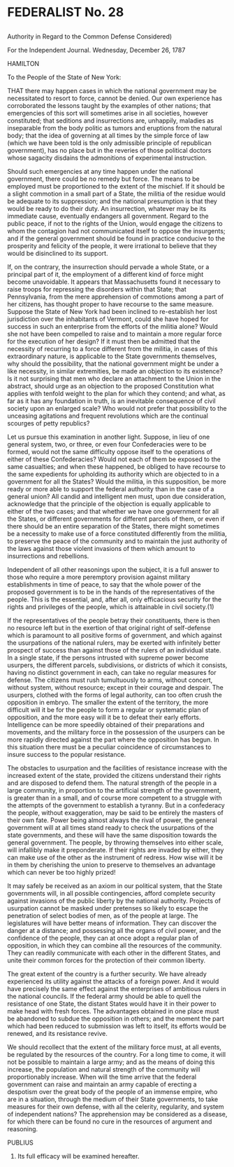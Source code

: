 # FEDERALIST No. 28
## 

Authority in Regard to the Common Defense Considered)

For the Independent Journal. Wednesday, December 26, 1787

HAMILTON

To the People of the State of New York:

THAT there may happen cases in which the national government may be
necessitated to resort to force, cannot be denied. Our own experience
has corroborated the lessons taught by the examples of other nations;
that emergencies of this sort will sometimes arise in all societies,
however constituted; that seditions and insurrections are, unhappily,
maladies as inseparable from the body politic as tumors and eruptions
from the natural body; that the idea of governing at all times by the
simple force of law (which we have been told is the only admissible
principle of republican government), has no place but in the reveries
of those political doctors whose sagacity disdains the admonitions of
experimental instruction.

Should such emergencies at any time happen under the national
government, there could be no remedy but force. The means to be employed
must be proportioned to the extent of the mischief. If it should be a
slight commotion in a small part of a State, the militia of the residue
would be adequate to its suppression; and the national presumption is
that they would be ready to do their duty. An insurrection, whatever may
be its immediate cause, eventually endangers all government. Regard to
the public peace, if not to the rights of the Union, would engage the
citizens to whom the contagion had not communicated itself to oppose the
insurgents; and if the general government should be found in practice
conducive to the prosperity and felicity of the people, it were
irrational to believe that they would be disinclined to its support.

If, on the contrary, the insurrection should pervade a whole State, or a
principal part of it, the employment of a different kind of force might
become unavoidable. It appears that Massachusetts found it necessary
to raise troops for repressing the disorders within that State; that
Pennsylvania, from the mere apprehension of commotions among a part of
her citizens, has thought proper to have recourse to the same measure.
Suppose the State of New York had been inclined to re-establish her lost
jurisdiction over the inhabitants of Vermont, could she have hoped for
success in such an enterprise from the efforts of the militia alone?
Would she not have been compelled to raise and to maintain a more
regular force for the execution of her design? If it must then be
admitted that the necessity of recurring to a force different from the
militia, in cases of this extraordinary nature, is applicable to the
State governments themselves, why should the possibility, that the
national government might be under a like necessity, in similar
extremities, be made an objection to its existence? Is it not surprising
that men who declare an attachment to the Union in the abstract, should
urge as an objection to the proposed Constitution what applies with
tenfold weight to the plan for which they contend; and what, as far as
it has any foundation in truth, is an inevitable consequence of civil
society upon an enlarged scale? Who would not prefer that possibility
to the unceasing agitations and frequent revolutions which are the
continual scourges of petty republics?

Let us pursue this examination in another light. Suppose, in lieu of
one general system, two, or three, or even four Confederacies were to be
formed, would not the same difficulty oppose itself to the operations of
either of these Confederacies? Would not each of them be exposed to the
same casualties; and when these happened, be obliged to have recourse to
the same expedients for upholding its authority which are objected to in
a government for all the States? Would the militia, in this supposition,
be more ready or more able to support the federal authority than in the
case of a general union? All candid and intelligent men must, upon
due consideration, acknowledge that the principle of the objection is
equally applicable to either of the two cases; and that whether we
have one government for all the States, or different governments
for different parcels of them, or even if there should be an entire
separation of the States, there might sometimes be a necessity to make
use of a force constituted differently from the militia, to preserve the
peace of the community and to maintain the just authority of the laws
against those violent invasions of them which amount to insurrections
and rebellions.

Independent of all other reasonings upon the subject, it is a full
answer to those who require a more peremptory provision against military
establishments in time of peace, to say that the whole power of the
proposed government is to be in the hands of the representatives of the
people. This is the essential, and, after all, only efficacious security
for the rights and privileges of the people, which is attainable in
civil society.(1)

If the representatives of the people betray their constituents, there
is then no resource left but in the exertion of that original right of
self-defense which is paramount to all positive forms of government,
and which against the usurpations of the national rulers, may be exerted
with infinitely better prospect of success than against those of
the rulers of an individual state. In a single state, if the persons
intrusted with supreme power become usurpers, the different parcels,
subdivisions, or districts of which it consists, having no distinct
government in each, can take no regular measures for defense. The
citizens must rush tumultuously to arms, without concert, without
system, without resource; except in their courage and despair. The
usurpers, clothed with the forms of legal authority, can too often crush
the opposition in embryo. The smaller the extent of the territory, the
more difficult will it be for the people to form a regular or systematic
plan of opposition, and the more easy will it be to defeat their
early efforts. Intelligence can be more speedily obtained of their
preparations and movements, and the military force in the possession
of the usurpers can be more rapidly directed against the part where
the opposition has begun. In this situation there must be a peculiar
coincidence of circumstances to insure success to the popular
resistance.

The obstacles to usurpation and the facilities of resistance increase
with the increased extent of the state, provided the citizens understand
their rights and are disposed to defend them. The natural strength
of the people in a large community, in proportion to the artificial
strength of the government, is greater than in a small, and of course
more competent to a struggle with the attempts of the government
to establish a tyranny. But in a confederacy the people, without
exaggeration, may be said to be entirely the masters of their own fate.
Power being almost always the rival of power, the general government
will at all times stand ready to check the usurpations of the state
governments, and these will have the same disposition towards the
general government. The people, by throwing themselves into either
scale, will infallibly make it preponderate. If their rights are invaded
by either, they can make use of the other as the instrument of redress.
How wise will it be in them by cherishing the union to preserve to
themselves an advantage which can never be too highly prized!

It may safely be received as an axiom in our political system, that the
State governments will, in all possible contingencies, afford complete
security against invasions of the public liberty by the national
authority. Projects of usurpation cannot be masked under pretenses so
likely to escape the penetration of select bodies of men, as of the
people at large. The legislatures will have better means of information.
They can discover the danger at a distance; and possessing all the
organs of civil power, and the confidence of the people, they can at
once adopt a regular plan of opposition, in which they can combine all
the resources of the community. They can readily communicate with each
other in the different States, and unite their common forces for the
protection of their common liberty.

The great extent of the country is a further security. We have already
experienced its utility against the attacks of a foreign power. And
it would have precisely the same effect against the enterprises of
ambitious rulers in the national councils. If the federal army should be
able to quell the resistance of one State, the distant States would
have it in their power to make head with fresh forces. The advantages
obtained in one place must be abandoned to subdue the opposition in
others; and the moment the part which had been reduced to submission was
left to itself, its efforts would be renewed, and its resistance revive.

We should recollect that the extent of the military force must, at all
events, be regulated by the resources of the country. For a long time to
come, it will not be possible to maintain a large army; and as the
means of doing this increase, the population and natural strength of the
community will proportionably increase. When will the time arrive
that the federal government can raise and maintain an army capable of
erecting a despotism over the great body of the people of an immense
empire, who are in a situation, through the medium of their State
governments, to take measures for their own defense, with all
the celerity, regularity, and system of independent nations? The
apprehension may be considered as a disease, for which there can be
found no cure in the resources of argument and reasoning.

PUBLIUS

1. Its full efficacy will be examined hereafter.




